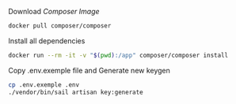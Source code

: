 Download *Composer Image*

``` bash
docker pull composer/composer
```

Install all dependencies

``` bash
docker run --rm -it -v "$(pwd):/app" composer/composer install
```

Copy .env.exemple file and Generate new keygen
``` bash
cp .env.exemple .env
./vendor/bin/sail artisan key:generate
```
